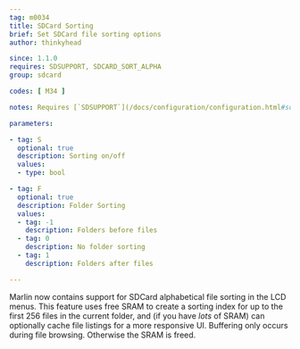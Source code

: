 ```yaml
---
tag: m0034
title: SDCard Sorting
brief: Set SDCard file sorting options
author: thinkyhead

since: 1.1.0
requires: SDSUPPORT, SDCARD_SORT_ALPHA
group: sdcard

codes: [ M34 ]

notes: Requires [`SDSUPPORT`](/docs/configuration/configuration.html#sd-card) and `SDCARD_SORT_ALPHA`.

parameters:

- tag: S
  optional: true
  description: Sorting on/off
  values:
  - type: bool

- tag: F
  optional: true
  description: Folder Sorting
  values:
  - tag: -1
    description: Folders before files
  - tag: 0
    description: No folder sorting
  - tag: 1
    description: Folders after files

---
```


Marlin now contains support for SDCard alphabetical file sorting in the LCD menus. This feature uses free SRAM to create a sorting index for up to the first 256 files in the current folder, and (if you have _lots_ of SRAM) can optionally cache file listings for a more responsive UI. Buffering only occurs during file browsing. Otherwise the SRAM is freed.
